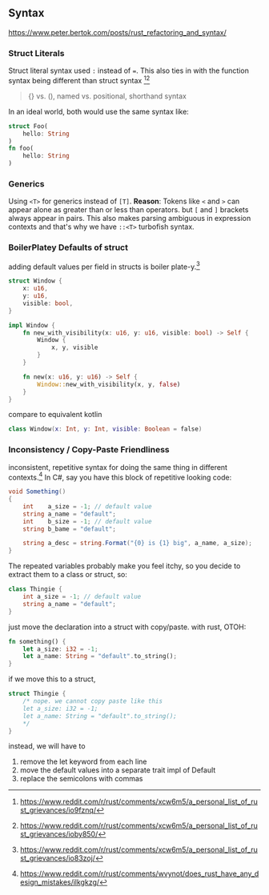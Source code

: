 ## Syntax
https://www.peter.bertok.com/posts/rust_refactoring_and_syntax/
### Struct Literals
Struct literal syntax used `:` instead of `=`.
This also ties in with the function syntax being different than struct syntax [^struct_literal_syntax][^struct_func_syntax]

> {} vs. (), named vs. positional, shorthand syntax

In an ideal world, both would use the same syntax like:
```rust
struct Foo(
    hello: String
)
fn foo(
    hello: String
)
```

### Generics 
Using `<T>` for generics instead of `[T]`. 
**Reason**:
Tokens like `<` and `>` can appear alone as greater than or less than operators. but `[` and `]` brackets always appear in pairs. 
This also makes parsing ambiguous in expression contexts and that's why we have `::<T>` turbofish syntax.

### BoilerPlatey Defaults of struct
adding default values per field in structs is boiler plate-y.[^default_struct_fields]
```rust
struct Window {
    x: u16,
    y: u16,
    visible: bool,
}

impl Window {
    fn new_with_visibility(x: u16, y: u16, visible: bool) -> Self {
        Window {
            x, y, visible
        }
    }

    fn new(x: u16, y: u16) -> Self {
        Window::new_with_visibility(x, y, false)
    }
}
```

compare to equivalent kotlin

```kotlin
class Window(x: Int, y: Int, visible: Boolean = false)
```

### Inconsistency / Copy-Paste Friendliness
inconsistent, repetitive syntax for doing the same thing in different contexts.[^csharp_rust]
In C#, say you have this block of repetitive looking code:
```csharp
void Something()
{
    int    a_size = -1; // default value
    string a_name = "default";
    int    b_size = -1; // default value
    string b_bame = "default";

    string a_desc = string.Format("{0} is {1} big", a_name, a_size);
}
```
The repeated variables probably make you feel itchy, so you decide to extract them to a class or struct, so:
```csharp
class Thingie {
    int a_size = -1; // default value
    string a_name = "default";
}
```
just move the declaration into a struct with copy/paste.
with rust, OTOH:
```rust
fn something() {
    let a_size: i32 = -1;
    let a_name: String = "default".to_string();
}
```
if we move this to a struct,
```rust
struct Thingie {
    /* nope. we cannot copy paste like this
    let a_size: i32 = -1;
    let a_name: String = "default".to_string();
    */
}
```
instead, we will have to 
1. remove the let keyword from each line
2. move the default values into a separate trait impl of Default
3. replace the semicolons with commas

[^default_struct_fields]: https://www.reddit.com/r/rust/comments/xcw6m5/a_personal_list_of_rust_grievances/io83zoj/
[^csharp_rust]: https://www.reddit.com/r/rust/comments/wvynot/does_rust_have_any_design_mistakes/ilkgkzg/
[^struct_literal_syntax]: https://www.reddit.com/r/rust/comments/xcw6m5/a_personal_list_of_rust_grievances/io9fznq/
[^struct_func_syntax]: https://www.reddit.com/r/rust/comments/xcw6m5/a_personal_list_of_rust_grievances/ioby850/
